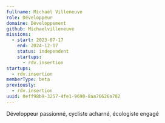 ```yaml
---
fullname: Michaël Villeneuve
role: Développeur
domaine: Développement
github: Michaelvilleneuve
missions:
  - start: 2023-07-17
    end: 2024-12-17
    status: independent
    startups:
      - rdv.insertion
startups:
  - rdv.insertion
memberType: beta
previously:
  - rdv.insertion
uuid: 0eff98b9-3257-4fe1-9698-8aa76626a782
---
```

Développeur passionné, cycliste acharné, écologiste engagé